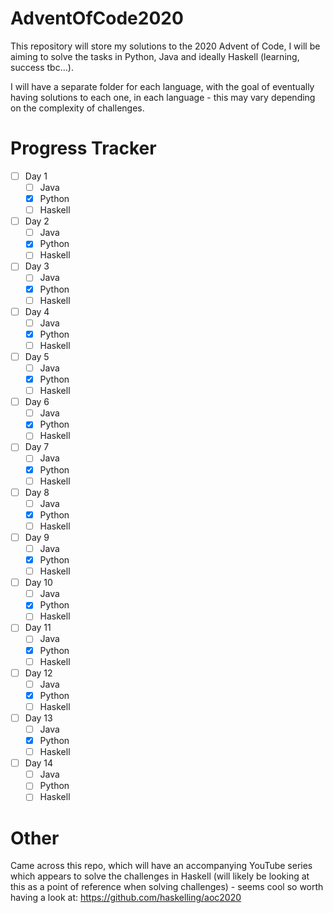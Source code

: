 # AdventOfCode2020

This repository will store my solutions to the 2020 Advent of Code, I will be aiming to solve the tasks in Python, Java and ideally Haskell (learning, success tbc...).

I will have a separate folder for each language, with the goal of eventually having solutions to each one, in each language - this may vary depending on the complexity of challenges.

# Progress Tracker
- [ ] Day 1
  - [ ] Java
  - [x] Python
  - [ ] Haskell
- [ ] Day 2
  -  [ ] Java
  -  [x] Python
  -  [ ] Haskell
- [ ] Day 3
  - [ ] Java
  - [x] Python
  - [ ] Haskell
- [ ] Day 4
  - [ ] Java
  - [x] Python
  - [ ] Haskell
- [ ] Day 5
  - [ ] Java
  - [x] Python
  - [ ] Haskell
- [ ] Day 6
  - [ ] Java
  - [x] Python
  - [ ] Haskell
- [ ] Day 7 
  - [ ] Java
  - [x] Python
  - [ ] Haskell
- [ ] Day 8
  - [ ] Java
  - [x] Python
  - [ ] Haskell
- [ ] Day 9
  - [ ] Java
  - [x] Python
  - [ ] Haskell
- [ ] Day 10
  - [ ] Java
  - [x] Python
  - [ ] Haskell
- [ ] Day 11
  - [ ] Java
  - [x] Python
  - [ ] Haskell
- [ ] Day 12
  - [ ] Java
  - [x] Python
  - [ ] Haskell
- [ ] Day 13
  - [ ] Java
  - [x] Python
  - [ ] Haskell
- [ ] Day 14
  - [ ] Java
  - [ ] Python
  - [ ] Haskell

# Other
Came across this repo, which will have an accompanying YouTube series which appears to solve the challenges in Haskell (will likely be looking at this as a point of reference when solving challenges) - seems cool so worth having a look at: https://github.com/haskelling/aoc2020
